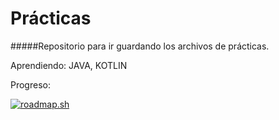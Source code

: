 # Prácticas

#####Repositorio para ir guardando los archivos de prácticas.

Aprendiendo: JAVA, KOTLIN

Progreso:

[![roadmap.sh](https://api.roadmap.sh/v1-badge/tall/6513ec672f8c6d847b1388d1?variant=light)](https://roadmap.sh)